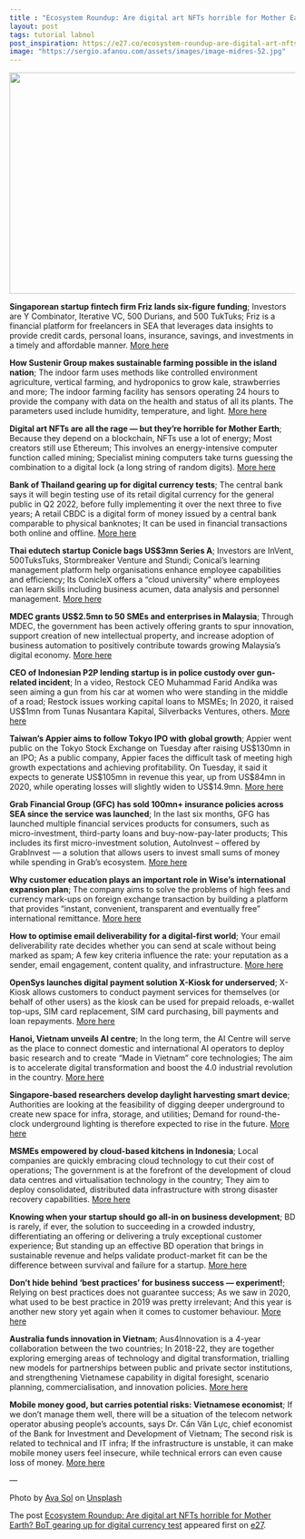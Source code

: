 ```yaml
---
title : "Ecosystem Roundup: Are digital art NFTs horrible for Mother Earth? BoT gearing up for digital currency test"
layout: post
tags: tutorial labnol
post_inspiration: https://e27.co/ecosystem-roundup-are-digital-art-nfts-horrible-for-mother-earth-bot-gearing-up-for-digital-currency-test-20210404/
image: "https://sergio.afanou.com/assets/images/image-midres-52.jpg"
---
```


<img loading="lazy" class="aligncenter size-full wp-image-413062" src="https://e27.co/wp-content/uploads/2021/04/Digital_art_Unsplash.png" alt="" width="691" height="390" />
<p><strong>Singaporean startup fintech firm Friz lands six-figure funding</strong>; Investors are Y Combinator, Iterative VC, 500 Durians, and 500 TukTuks; Friz is a financial platform for freelancers in SEA that leverages data insights to provide credit cards, personal loans, insurance, savings, and investments in a timely and affordable manner. <a rel="follow" href="https://www.techinasia.com/exmastercard-execs-startup-lands-sixfigure-funding-combinator">More here</a></p>
<p><strong>How Sustenir Group makes sustainable farming possible in the island nation</strong>; The indoor farm uses methods like controlled environment agriculture, vertical farming, and hydroponics to grow kale, strawberries and more; The indoor farming facility has sensors operating 24 hours to provide the company with data on the health and status of all its plants. The parameters used include humidity, temperature, and light. <a rel="follow" href="https://e27.co/how-sustenir-group-makes-sustainable-farming-possible-in-the-island-nation-20210401/">More here</a></p>
<p><strong>Digital art NFTs are all the rage — but they’re horrible for Mother Earth</strong>; Because they depend on a blockchain, NFTs use a lot of energy; Most creators still use Ethereum; This involves an energy-intensive computer function called mining; Specialist mining computers take turns guessing the combination to a digital lock (a long string of random digits). <a rel="follow" href="https://thenextweb.com/hardfork/2021/04/02/nfts-why-digital-art-has-such-a-massive-carbon-footprint-syndication/">More here</a></p>
<p><strong>Bank of Thailand gearing up for digital currency tests</strong>; The central bank says it will begin testing use of its retail digital currency for the general public in Q2 2022, before fully implementing it over the next three to five years; A retail CBDC is a digital form of money issued by a central bank comparable to physical banknotes; It can be used in financial transactions both online and offline. <a rel="follow" href="https://www.bangkokpost.com/business/2093971/bot-gearing-up-for-digital-currency-tests">More here</a></p>
<p><strong>Thai edutech startup Conicle bags US$3mn Series A</strong>; Investors are InVent, 500TuksTuks, Stormbreaker Venture and Stundi; Conical’s learning management platform help organisations enhance employee capabilities and efficiency; Its ConicleX offers a “cloud university” where employees can learn skills including business acumen, data analysis and personnel management. <a rel="follow" href="https://e27.co/conicle-bags-us3m-series-a-to-grow-its-cloud-university-in-thailand-20210401/">More here</a></p>
<p><strong>MDEC grants US$2.5mn to 50 SMEs and enterprises in Malaysia</strong>; Through MDEC, the government has been actively offering grants to spur innovation, support creation of new intellectual property, and increase adoption of business automation to positively contribute towards growing Malaysia’s digital economy. <a rel="follow" href="https://www.digitalnewsasia.com/digital-economy/mdec-grants-us25-mil-50-smes-and-enterprises">More here</a></p>
<p><strong>CEO of Indonesian P2P lending startup is in police custody over gun-related incident</strong>; In a video, Restock CEO Muhammad Farid Andika was seen aiming a gun from his car at women who were standing in the middle of a road; Restock issues working capital loans to MSMEs; In 2020, it raised US$1mn from Tunas Nusantara Kapital, Silverbacks Ventures, others. <a rel="follow" href="https://www.techinasia.com/restock-ceo-police-custody">More here</a></p>
<p><strong>Taiwan&#8217;s Appier aims to follow Tokyo IPO with global growth</strong>; Appier went public on the Tokyo Stock Exchange on Tuesday after raising US$130mn in an IPO; As a public company, Appier faces the difficult task of meeting high growth expectations and achieving profitability. On Tuesday, it said it expects to generate US$105mn in revenue this year, up from US$84mn in 2020, while operating losses will slightly widen to US$14.9mn. <a rel="follow" href="https://asia.nikkei.com/Business/Startups/Taiwan-s-Appier-aims-to-follow-Tokyo-IPO-with-global-growth">More here</a></p>
<p><strong>Grab Financial Group (GFC) has sold 100mn+ insurance policies across SEA since the service was launched</strong>; In the last six months, GFG has launched multiple financial services products for consumers, such as micro-investment, third-party loans and buy-now-pay-later products; This includes its first micro-investment solution, AutoInvest – offered by GrabInvest — a solution that allows users to invest small sums of money while spending in Grab’s ecosystem. <a rel="follow" href="https://vulcanpost.com/740328/grab-financial-sold-over-100-million-insurance-policies/">More here</a></p>
<p><strong>Why customer education plays an important role in Wise’s international expansion plan</strong>; The company aims to solve the problems of high fees and currency mark-ups on foreign exchange transaction by building a platform that provides “instant, convenient, transparent and eventually free” international remittance. <a rel="follow" href="https://e27.co/how-wise-plans-their-international-expansion-strategy-20210401/">More here</a></p>
<p><strong>How to optimise email deliverability for a digital-first world</strong>; Your email deliverability rate decides whether you can send at scale without being marked as spam; A few key criteria influence the rate: your reputation as a sender, email engagement, content quality, and infrastructure. <a rel="follow" href="https://www.digitalcommerce360.com/2021/04/02/how-to-optimize-email-deliverability-for-a-digital-first-world/">More here</a></p>
<p><strong>OpenSys launches digital payment solution X-Kiosk for underserved</strong>; X-Kiosk allows customers to conduct payment services for themselves (or behalf of other users) as the kiosk can be used for prepaid reloads, e-wallet top-ups, SIM card replacement, SIM card purchasing, bill payments and loan repayments. <a rel="follow" href="https://www.digitalnewsasia.com/business/opensys-launches-digital-payment-solution-x-kiosk-underserved">More here</a></p>
<p><strong>Hanoi, Vietnam unveils AI centre</strong>; In the long term, the AI Centre will serve as the place to connect domestic and international AI operators to deploy basic research and to create “Made in Vietnam” core technologies; The aim is to accelerate digital transformation and boost the 4.0 industrial revolution in the country. <a rel="follow" href="https://opengovasia.com/hanoi-vietnam-unveils-ai-centre/">More here</a></p>
<p><strong>Singapore-based researchers develop daylight harvesting smart device</strong>; Authorities are looking at the feasibility of digging deeper underground to create new space for infra, storage, and utilities; Demand for round-the-clock underground lighting is therefore expected to rise in the future. <a rel="follow" href="https://opengovasia.com/singapore-based-researchers-develop-daylight-harvesting-smart-device/">More here</a></p>
<p><strong>MSMEs empowered by cloud-based kitchens in Indonesia</strong>; Local companies are quickly embracing cloud technology to cut their cost of operations; The government is at the forefront of the development of cloud data centres and virtualisation technology in the country; They aim to deploy consolidated, distributed data infrastructure with strong disaster recovery capabilities. <a rel="follow" href="https://opengovasia.com/msmes-empowered-by-cloud-based-kitchens-in-indonesia/">More here</a></p>
<p><strong>Knowing when your startup should go all-in on business development</strong>; BD is rarely, if ever, the solution to succeeding in a crowded industry, differentiating an offering or delivering a truly exceptional customer experience; But standing up an effective BD operation that brings in sustainable revenue and helps validate product-market fit can be the difference between survival and failure for a startup. <a rel="follow" href="https://techcrunch.com/2021/04/01/knowing-when-your-startup-should-go-all-in-on-business-development/?utm_source=feedburner&amp;utm_medium=feed&amp;utm_campaign=Feed%3A+Techcrunch+%28TechCrunch%29">More here</a></p>
<p><strong>Don’t hide behind ‘best practices’ for business success — experiment!</strong>; Relying on best practices does not guarantee success; As we saw in 2020, what used to be best practice in 2019 was pretty irrelevant; And this year is another new story yet again when it comes to customer behaviour. <a rel="follow" href="https://thenextweb.com/growth-quarters/2021/04/01/stop-best-practice-start-experiment/">More here</a></p>
<p><strong>Australia funds innovation in Vietnam</strong>; Aus4Innovation is a 4-year collaboration between the two countries; In 2018-22, they are together exploring emerging areas of technology and digital transformation, trialling new models for partnerships between public and private sector institutions, and strengthening Vietnamese capability in digital foresight, scenario planning, commercialisation, and innovation policies. <a rel="follow" href="https://e.vnexpress.net/news/news/australia-funds-innovation-in-vietnam-4256555.html">More here</a></p>
<p><strong>Mobile money good, but carries potential risks: Vietnamese economist</strong>; If we don&#8217;t manage them well, there will be a situation of the telecom network operator abusing people’s accounts, says Dr. Cấn Văn Lực, chief economist of the Bank for Investment and Development of Vietnam; The second risk is related to technical and IT infra; If the infrastructure is unstable, it can make mobile money users feel insecure, while technical errors can even cause loss of money. <a rel="follow" href="https://vietnamnews.vn/economy/916662/mobile-money-good-but-carries-potential-risks-economist.html">More here</a></p>
<p>&#8212;</p>
<p>Photo by <a rel="follow" rel="follow" href="https://unsplash.com/@avasol?utm_source=unsplash&amp;utm_medium=referral&amp;utm_content=creditCopyText" data-cke-saved-rel="follow" rel="follow" href="https://unsplash.com/@avasol?utm_source=unsplash&amp;utm_medium=referral&amp;utm_content=creditCopyText">Ava Sol</a> on <a rel="follow" rel="follow" href="https://unsplash.com/s/photos/digital-art?utm_source=unsplash&amp;utm_medium=referral&amp;utm_content=creditCopyText" data-cke-saved-rel="follow" rel="follow" href="https://unsplash.com/s/photos/digital-art?utm_source=unsplash&amp;utm_medium=referral&amp;utm_content=creditCopyText">Unsplash<br />
</a></p>
<p>The post <a rel="nofollow" href="https://e27.co/ecosystem-roundup-are-digital-art-nfts-horrible-for-mother-earth-bot-gearing-up-for-digital-currency-test-20210404/">Ecosystem Roundup: Are digital art NFTs horrible for Mother Earth? BoT gearing up for digital currency test</a> appeared first on <a rel="nofollow" href="https://e27.co">e27</a>.</p>
